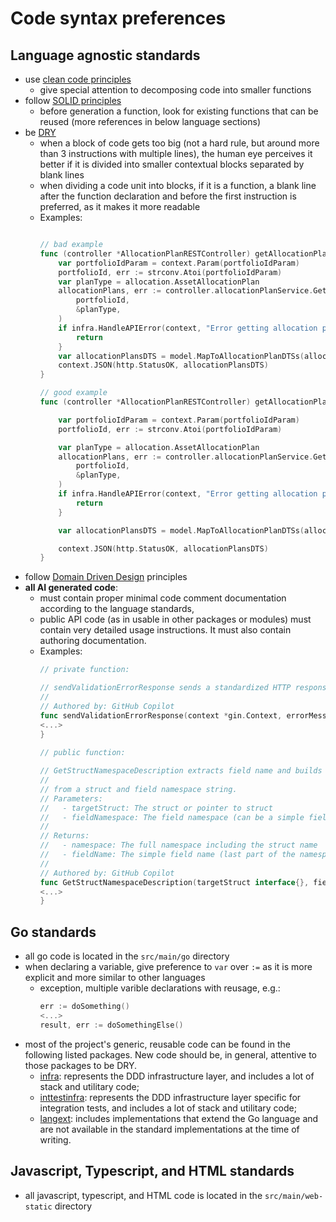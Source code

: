 # Code syntax preferences

## Language agnostic standards

- use [clean code principles](https://gist.github.com/wojteklu/73c6914cc446146b8b533c0988cf8d29)
    - give special attention to decomposing code into smaller functions
- follow [SOLID principles](https://en.wikipedia.org/wiki/SOLID)
    - before generation a function, look for existing functions that can be reused (more references in below language
      sections)
- be [DRY](https://en.wikipedia.org/wiki/Don%27t_repeat_yourself)
    - when a block of code gets too big (not a hard rule, but around more than 3 instructions with multiple lines), the
      human eye perceives it better if it is divided into smaller contextual blocks separated by blank lines
    - when dividing a code unit into blocks, if it is a function, a blank line after the function declaration and before
      the first instruction is preferred, as it makes it more readable
    - Examples:
      ```go 
      
      // bad example
      func (controller *AllocationPlanRESTController) getAllocationPlans(context *gin.Context) {
          var portfolioIdParam = context.Param(portfolioIdParam)
          portfolioId, err := strconv.Atoi(portfolioIdParam)
          var planType = allocation.AssetAllocationPlan
          allocationPlans, err := controller.allocationPlanService.GetAllocationPlans(
              portfolioId,
              &planType,
          )
          if infra.HandleAPIError(context, "Error getting allocation plans", err) {
              return
          }
          var allocationPlansDTS = model.MapToAllocationPlanDTSs(allocationPlans)
          context.JSON(http.StatusOK, allocationPlansDTS)
      }
      
      // good example
      func (controller *AllocationPlanRESTController) getAllocationPlans(context *gin.Context) {
      
          var portfolioIdParam = context.Param(portfolioIdParam)
          portfolioId, err := strconv.Atoi(portfolioIdParam)
      
          var planType = allocation.AssetAllocationPlan
          allocationPlans, err := controller.allocationPlanService.GetAllocationPlans(
              portfolioId,
              &planType,
          )
          if infra.HandleAPIError(context, "Error getting allocation plans", err) {
              return
          }
      
          var allocationPlansDTS = model.MapToAllocationPlanDTSs(allocationPlans)
      
          context.JSON(http.StatusOK, allocationPlansDTS)
      }
      ```
- follow [Domain Driven Design](https://www.infoq.com/minibooks/domain-driven-design-quickly/) principles
- **all AI generated code**:
    - must contain proper minimal code comment documentation according to the language standards,
    - public API code (as in usable in other packages or modules) must contain very detailed usage instructions. It must
      also contain authoring documentation.
    - Examples:
      ```go
      // private function:

      // sendValidationErrorResponse sends a standardized HTTP response for validation validationErrors.
      //
      // Authored by: GitHub Copilot
      func sendValidationErrorResponse(context *gin.Context, errorMessages []string) {
      <...>
      }
    
      // public function:
      
      // GetStructNamespaceDescription extracts field name and builds the full namespace
      //
      // from a struct and field namespace string.
      // Parameters:
      //   - targetStruct: The struct or pointer to struct
      //   - fieldNamespace: The field namespace (can be a simple field name or a dot-separated path)
      //
      // Returns:
      //   - namespace: The full namespace including the struct name
      //   - fieldName: The simple field name (last part of the namespace)
      //
      // Authored by: GitHub Copilot
      func GetStructNamespaceDescription(targetStruct interface{}, fieldNamespace string) (namespace, fieldName string) {
      <...>
      }
      ```

## Go standards

- all go code is located in the `src/main/go` directory
- when declaring a variable, give preference to `var` over `:=` as it is more explicit and more similar to other
  languages
    - exception, multiple varible declarations with reusage, e.g.:
        ```go
        err := doSomething()
        <...>
        result, err := doSomethingElse()
        ```
- most of the project's generic, reusable code can be found in the following listed packages. New code should be, in
  general, attentive to those packages to be DRY.
    - [infra](src/main/go/infra): represents the DDD infrastructure layer, and includes a lot of stack and utilitary
      code;
    - [inttestinfra](src/main/go/inttest/infra): represents the DDD infrastructure layer specific for integration tests,
      and includes a lot of stack and utilitary code;
    - [langext](src/main/go/langext): includes implementations that extend the Go language and are not available in the
      standard implementations at the time of writing.

## Javascript, Typescript, and HTML standards

- all javascript, typescript, and HTML code is located in the `src/main/web-static` directory